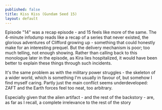 ```yaml
---
published: false
title: Kiss Kiss (Gundam Seed 15)
layout: default
---
```



Episode "14" was a recap episode - and 15 feels like more of the same. The 4-minute infodump reads like a recap of a series that never existed, the glorious adventures of Clifford growing up - something that could honestly make for an interesting prequel. But the delivery mechanism is poor; too much telling, not enough showing. Rather than calling back to this monologue later in the episode, as Kira lies hospitalized, it would have been better to explain these things through such incidents.

It's the same problem as with the military power struggles - the skeleton of a wider world, which is something I'm usually in favour of, but somehow I find myself caring. Partly just the main conflict seems underdeveloped: ZAFT and the Earth forces feel too neat, too arbitrary.

Especially given that the alien artifact - and the rest of the backstory - are, as far as I recall, a complete irrelevance to the rest of the story
